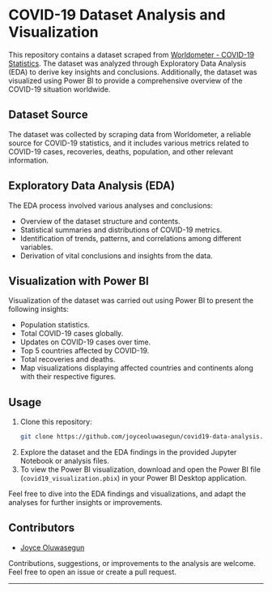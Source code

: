 # COVID-19 Dataset Analysis and Visualization

This repository contains a dataset scraped from [Worldometer - COVID-19 Statistics](https://www.worldometers.info/coronavirus/#countries). The dataset was analyzed through Exploratory Data Analysis (EDA) to derive key insights and conclusions. Additionally, the dataset was visualized using Power BI to provide a comprehensive overview of the COVID-19 situation worldwide.

## Dataset Source

The dataset was collected by scraping data from Worldometer, a reliable source for COVID-19 statistics, and it includes various metrics related to COVID-19 cases, recoveries, deaths, population, and other relevant information.

## Exploratory Data Analysis (EDA)

The EDA process involved various analyses and conclusions:

- Overview of the dataset structure and contents.
- Statistical summaries and distributions of COVID-19 metrics.
- Identification of trends, patterns, and correlations among different variables.
- Derivation of vital conclusions and insights from the data.

## Visualization with Power BI

Visualization of the dataset was carried out using Power BI to present the following insights:

- Population statistics.
- Total COVID-19 cases globally.
- Updates on COVID-19 cases over time.
- Top 5 countries affected by COVID-19.
- Total recoveries and deaths.
- Map visualizations displaying affected countries and continents along with their respective figures.

## Usage

1. Clone this repository:
    ```bash
    git clone https://github.com/joyceoluwasegun/covid19-data-analysis.git
    ```
2. Explore the dataset and the EDA findings in the provided Jupyter Notebook or analysis files.
3. To view the Power BI visualization, download and open the Power BI file (`covid19_visualization.pbix`) in your Power BI Desktop application.

Feel free to dive into the EDA findings and visualizations, and adapt the analyses for further insights or improvements.

## Contributors

- [Joyce Oluwasegun](https://github.com/joyceoluwasegun)

Contributions, suggestions, or improvements to the analysis are welcome. Feel free to open an issue or create a pull request.

---
